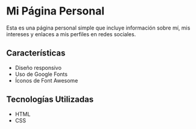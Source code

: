 # Mi Página Personal

Esta es una página personal simple que incluye información sobre mí, mis intereses y enlaces a mis perfiles en redes sociales.

## Características

- Diseño responsivo
- Uso de Google Fonts
- Íconos de Font Awesome

## Tecnologías Utilizadas

- HTML
- CSS
